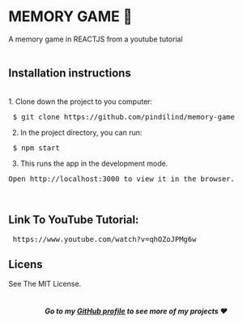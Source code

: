 <h1>MEMORY GAME 🥴</h1>

A memory game in REACTJS from a youtube tutorial <br><br>


<h2>Installation instructions</h2><br>
1. Clone down the project to you computer:
<pre> $ git clone https://github.com/pindilind/memory-game </pre>

2. In the project directory, you can run:
<pre> $ npm start </pre>

3. This runs the app in the development mode. 
<pre>Open http://localhost:3000 to view it in the browser.</pre> <br>

<h2>Link To YouTube Tutorial:</h2>
<pre> https://www.youtube.com/watch?v=qhOZoJPMg6w </pre>

<h2>Licens</h2>
See The MIT License. <br> <br>

<strong><em><h4 align="center">Go to my [GitHub profile](https://github.com/pindilind) to see more of my projects ♥</h4></em></strong>



